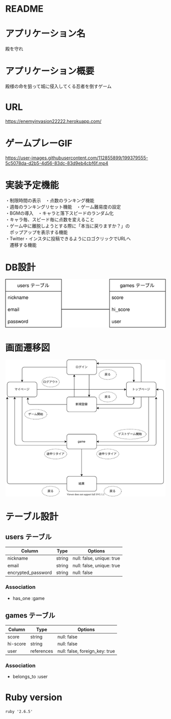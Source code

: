 # README

# アプリケーション名
殿を守れ

# アプリケーション概要
殿様の命を狙って城に侵入してくる忍者を倒すゲーム

# URL
https://enemyinvasion22222.herokuapp.com/

# ゲームプレーGIF
https://user-images.githubusercontent.com/112855899/199379555-5c5078da-d2b5-4d56-83dc-83d9eb4cbf6f.mp4

# 実装予定機能
・制限時間の表示　・点数のランキング機能<br>
・週毎のランキングリセット機能　・ゲーム難易度の設定<br>
・BGMの導入　・キャラと落下スピードのランダム化<br>
・キャラ毎、スピード毎に点数を変えること<br>
・ゲーム中に離脱しようとする際に「本当に戻りますか？」の<br>
　ポップアップを表示する機能<br>
・Twitter・インスタに投稿できるようにロゴクリックでURLへ<br>
　遷移する機能

# DB設計
![db_plan.drawio](db_plan.drawio.svg)

# 画面遷移図
![page_transition.drawio](page_transition.drawio.svg)


# テーブル設計

## users テーブル

| Column              | Type    | Options                   |
| ------------------- | ------- | ------------------------- |
| nickname            | string  | null: false, unique: true |
| email               | string  | null: false, unique: true |
| encrypted_password  | string  | null: false               |

### Association

- has_one :game


## games テーブル

| Column              | Type       | Options                         |
| ------------------- | ---------- | ------------------------------- |
| score               | string     | null: false                     |
| hi-score            | string     | null: false                     |
| user                | references | null: false, foreign_key: true  |

### Association

- belongs_to :user

# Ruby version
`ruby '2.6.5'`
